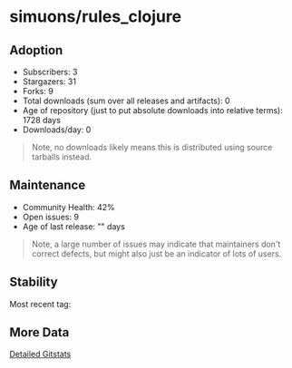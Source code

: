 # simuons/rules_clojure

## Adoption

- Subscribers: 3
- Stargazers: 31
- Forks: 9
- Total downloads (sum over all releases and artifacts): 0
- Age of repository (just to put absolute downloads into relative terms): 1728 days
- Downloads/day: 0

> Note, no downloads likely means this is distributed using source tarballs instead.

## Maintenance

- Community Health: 42%
- Open issues: 9
- Age of last release: "<No Releases>" days

> Note, a large number of issues may indicate that maintainers don't correct defects, but might also
> just be an indicator of lots of users.

## Stability

Most recent tag: 

## More Data

[Detailed Gitstats](/bazel-catalog/gitstats/simuons/rules_clojure)

